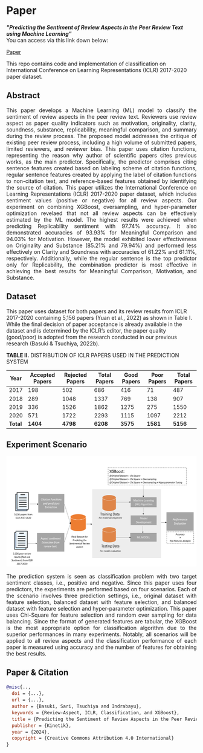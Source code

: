 # Paper
***"Predicting the Sentiment of Review Aspects in the Peer Review Text using Machine Learning"*** <br>
You can access via this link down below:<br>

[Paper](#)


This repo contains code and implementation of classification on International Conference on Learning Representations (ICLR) 2017-2020 paper dataset.

## Abstract
<p align="justify"> This paper develops a Machine Learning (ML) model to classify the sentiment of review aspects in the peer review text. Reviewers use review aspect as paper quality indicators such as motivation, originality, clarity, soundness, substance, replicability, meaningful comparison, and summary during the review process. The proposed model addresses the critique of existing peer review process, including a high volume of submitted papers, limited reviewers, and reviewer bias. This paper uses citation functions, representing the reason why author of scientific papers cites previous works, as the main predictor. Specifically, the predictor comprises citing sentence features created based on labeling scheme of citation functions, regular sentence features created by applying the label of citation functions to non-citation text, and reference-based features obtained by identifying the source of citation. This paper utilizes the International Conference on Learning Representations (ICLR) 2017-2020 paper dataset, which includes sentiment values (positive or negative) for all review aspects. Our experiment on combining XGBoost, oversampling, and hyper-parameter optimization revelaed that not all review aspects can be effectively estimated by the ML model. The highest results were achieved when predicting Replicability sentiment with 97.74% accuracy. It also demonstrated accuracies of 93.93% for Meaningful Comparison and 94.03% for Motivation. However, the model exhibited lower effectiveness on Originality and Substance (85.21% and 79.94%) and performed less effectively on Clarity and Soundness with accuracies of 61.22% and 61.11%, respectively. Additionally, while the regular sentence is the top predictor only for Replicability, the combination predictor is most effective in achieving the best results for Meaningful Comparison, Motivation, and Substance.</p>

## Dataset
<p align="justiify">This paper uses dataset for both papers and its review results from ICLR 2017-2020 containing 5,156 papers (Yuan et al., 2022) as shown in Table I. While the final decision of paper acceptance is already available in the dataset and is determined by the ICLR’s editor, the paper quality (good/poor) is adopted from the research conducted in our previous research (Basuki & Tsuchiya, 2022b).</p>

**TABLE II.** DISTRIBUTION OF ICLR PAPERS USED IN THE PREDICTION SYSTEM

<p align="center"></p>

| Year | Accepted Papers | Rejected Papers | Total Papers | Good Papers | Poor Papers | Total Papers |
|---|---|---|---|---|---|---|
| 2017 | 198 | 502 | 686 | 416 | 71 | 487 |
| 2018 | 289 | 1048 | 1337 | 769 | 138 | 907 |
| 2019 | 336 | 1526 | 1862 | 1275 | 275 | 1550 |
| 2020 | 571 | 1722 | 2293 | 1115 | 1097 | 2212 |
| **Total** | **1404** | **4798** | **6208** | **3575** | **1581** | **5156** |

## Experiment Scenario
<p align="center">
    <img src="architecture.png" width="572" height="292" />
</p>
<p align="justify">The prediction system is seen as classification problem with two target sentiment classes, i.e., positive and negative. Since this paper uses four predictors, the experiments are performed based on four scenarios. Each of the scenario involves three prediction settings, i.e., original dataset with feature selection, balanced dataset with feature selection, and balanced dataset with feature selection and hyper-parameter optimization. This paper uses Chi-Square for feature selection and random over sampling for data balancing. Since the format of generated features are tabular, the XGBoost is the most appropriate option for classification algorithm due to the superior performances in many experiments. Notably, all scenarios will be applied to all review aspects and the classification performance of each paper is measured using accuracy and the number of features for obtaining the best results.</p>

## Paper & Citation


```bibtex
@misc{..,
  doi = {...},
  url = {...},
  author = {Basuki, Sari, Tsuchiya and Indrabayu},
  keywords = {Review-Aspect, ICLR, Classification, and XGBoost},
  title = {Predicting the Sentiment of Review Aspects in the Peer Review Text using Machine Learning},
  publisher = {Kinetik},
  year = {2024},
  copyright = {Creative Commons Attribution 4.0 International}
}
```